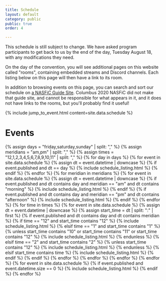 ```yaml
---
title: Schedule
layout: default
category: public
public: true
order: 4

---
```

This schedule is still subject to change. We have asked program participants to get back to us by the end of the day, Tuesday August 18, with any modifications they need.

On the day of the convention, you will see additional pages on this website called "rooms", containing embedded streams and Discord channels. Each listing below on this page will then have a link to its room.

In addition to browsing events on this page, you can search and sort our schedule on [a NASFiC Guide Site](http://nasfic.mcdemarco.net/). 
Columbus 2020 NASFiC did not make that guide site, and cannot be responsible for what appears in it, and 
it does not have links to the rooms, but you'll probably find it useful!

{% include jump_to_event.html content=site.data.schedule %}

# Events

{% assign days = "friday,saturday,sunday" | split: "," %}
{% assign meridians = "am,pm" | split: "," %}
{% assign times = "12,1,2,3,4,5,6,7,8,9,10,11" | split: "," %}
{% for day in days %}
{% for event in site.data.schedule %}
{% assign dt = event.datetime | downcase %}
{%   if event.published and dt == day %}
{%     include schedule_listing.html %}
{%   endif %}
{% endfor %}
{% for meridian in meridians %}
{% for event in site.data.schedule %}
{%   assign dt = event.datetime | downcase %}
{%   if event.published and dt contains day and meridian == "am" and dt contains "morning" %}
{%     include schedule_listing.html %}
{%   endif %}
{%   if event.published and dt contains day and meridian == "pm" and dt contains "afternoon" %}
{%     include schedule_listing.html %}
{%   endif %}
{% endfor %}
{% for time in times %}
{%   for event in site.data.schedule %}
{%     assign dt = event.datetime | downcase %}
{%     assign start_time = dt | split: ":" | first %}
{%     if event.published and dt contains day and dt contains meridian %}
{%       if time == "12" and start_time contains "12" %}
{%         include schedule_listing.html %}
{%       elsif time == "1" and start_time contains "1" %}
{%         unless start_time contains "10" or start_time contains "11" or start_time contains "12" %}
{%           include schedule_listing.html %}
{%         endunless %}
{%       elsif time == "2" and start_time contains "2" %}
{%         unless start_time contains "12" %}
{%           include schedule_listing.html %}
{%         endunless %}
{%       elsif start_time contains time %}
{%         include schedule_listing.html %}
{%       endif %}
{%     endif %}
{%   endfor %}
{% endfor %}
{% endfor %}
{% endfor %}
{% for event in site.data.schedule %}
{%   if event.published and event.datetime.size == 0 %}
{%     include schedule_listing.html %}
{%   endif %}
{% endfor %}